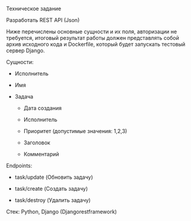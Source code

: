Техническое задание


Разработать REST API (Json)


Ниже перечислены основные сущности и их поля, авторизации не требуется, итоговый результат работы должен представлять собой архив исходного кода и Dockerfile, который будет запускать тестовый сервер Django.


Сущности: 

+	Исполнитель
  + Имя

+ Задача

  + Дата создания

  + Исполнитель

  + Приоритет (допустимые значения: 1,2,3)

  + Заголовок

  + Комментарий


Endpoints:

  + task/update (Обновить задачу)

  + task/create (Создать задачу)

  + task/destroy (Удалить задачу)



Стек: Python, Django (Djangorestframework)
